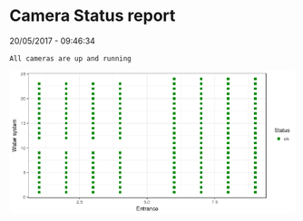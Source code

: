 Camera Status report
================
20/05/2017 - 09:46:34

    All cameras are up and running

![](camreport_files/figure-markdown_github/unnamed-chunk-2-1.png)
